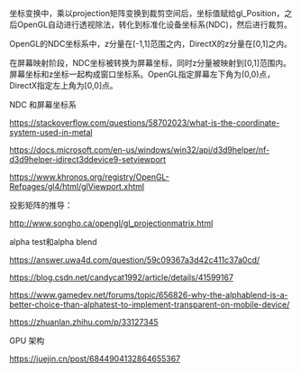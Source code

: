 坐标变换中，乘以projection矩阵变换到裁剪空间后，坐标值赋给gl_Position，之后OpenGL自动进行透视除法，转化到标准化设备坐标系(NDC)，然后进行裁剪。

OpenGL的NDC坐标系中，z分量在[-1,1]范围之内，DirectX的z分量在[0,1]之内。

在屏幕映射阶段，NDC坐标被转换为屏幕坐标，同时z分量被映射到[0,1]范围内。屏幕坐标和z坐标一起构成窗口坐标系。OpenGL指定屏幕左下角为(0,0)点，DirectX指定左上角为[0,0]点。



NDC 和屏幕坐标系

https://stackoverflow.com/questions/58702023/what-is-the-coordinate-system-used-in-metal

https://docs.microsoft.com/en-us/windows/win32/api/d3d9helper/nf-d3d9helper-idirect3ddevice9-setviewport

https://www.khronos.org/registry/OpenGL-Refpages/gl4/html/glViewport.xhtml



投影矩阵的推导：

http://www.songho.ca/opengl/gl_projectionmatrix.html

alpha test和alpha blend

https://answer.uwa4d.com/question/59c09367a3d42c411c37a0cd/

https://blog.csdn.net/candycat1992/article/details/41599167

https://www.gamedev.net/forums/topic/656826-why-the-alphablend-is-a-better-choice-than-alphatest-to-implement-transparent-on-mobile-device/

https://zhuanlan.zhihu.com/p/33127345

GPU 架构

https://juejin.cn/post/6844904132864655367
